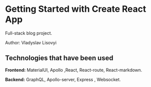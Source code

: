 # Getting Started with Create React App

Full-stack blog project. 

Author: Vladyslav Lisovyi

## Technologies that have been used

**Frontend:** MaterialUI, Apollo ,React, React-route, React-markdown.

**Backend:** GraphQL, Apollo-server, Express , Websocket.
